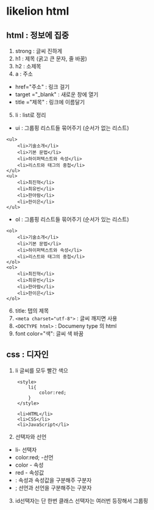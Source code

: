 # likelion html
## html : 정보에 집중

1. strong : 글씨 진하게
2. h1 : 제목 (굵고 큰 문자, 줄 바꿈)
3. h2 : 소제목
4. a : 주소
- href="주소" : 링크 걸기
- target ="_blank" : 새로운 창에 열기
- title ="제목" : 링크에 이름달기

5. li : list로 정리
- ui : 그룹핑 리스트들 묶어주기 (순서가 없는 리스트)
```
<ul>
    <li>기술소개</li>
    <li>기본 문법</li>
    <li>하이퍼텍스트와 속성</li>
    <li>리스트와 태그의 중첩</li>
</ul>
<ul>
    <li>최진혁</li>
    <li>최유빈</li>
    <li>한아람</li>
    <li>한이은</li>
</ul>
```

- ol : 그룹핑 리스트들 묶어주기 (순서가 있는 리스트) 
```
<ol>
    <li>기술소개</li>
    <li>기본 문법</li>
    <li>하이퍼텍스트와 속성</li>
    <li>리스트와 태그의 중첩</li>
</ol>
<ol>
    <li>최진혁</li>
    <li>최유빈</li>
    <li>한아람</li>
    <li>한이은</li>
</ol>
```
6. title: 탭의 제목 
7. ``` <meta charset="utf-8"> ``` : 글씨 깨지면 사용
8. ``` <DOCTYPE html> ``` : Documeny type 의 html
9. font color="색": 글씨 색 바꿈

## css : 디자인
1. li 글씨를 모두 빨간 색으
```
    <style>
        li{
            color:red;
        }
    </style>

    <li>HTML</li>
    <li>CSS</li>
    <li>JavaScript</li>
```
2. 선택자와 선언
- li- 선택자
- color:red; -선언
- color - 속성
- red -  속성값
- : 속성과 속성값을 구분해주 구분자
- ; 선언과 선언을 구분해주는 구분자
3. id선택자는 단 한번 클래스 선택자는 여러번 등장해서 그룹핑
